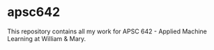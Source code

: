 # apsc642

This repository contains all my work for APSC 642 - Applied Machine Learning at William & Mary.
